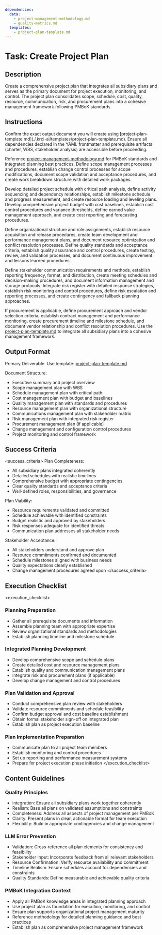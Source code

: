 ```yaml
---
dependencies:
  data:
    - project-management-methodology.md
    - quality-metrics.md
  templates:
    - project-plan-template.md
---
```


# Task: Create Project Plan

## Description

Create a comprehensive project plan that integrates all subsidiary plans and serves as the primary document for project execution, monitoring, and control. The project plan consolidates scope, schedule, cost, quality, resource, communication, risk, and procurement plans into a cohesive management framework following PMBoK standards.

## Instructions

<instructions>
Confirm the exact output document you will create using [project-plan-template.md](./.krci-ai/templates/project-plan-template.md). Ensure all dependencies declared in the YAML frontmatter and prerequisite artifacts (charter, WBS, stakeholder analysis) are accessible before proceeding.

Reference [project-management-methodology.md](./.krci-ai/data/project-management-methodology.md) for PMBoK standards and integrated planning best practices. Define scope management processes and procedures, establish change control processes for scope modifications, document scope validation and acceptance procedures, and create work breakdown structure with detailed work packages.

Develop detailed project schedule with critical path analysis, define activity sequencing and dependency relationships, establish milestone schedule and progress measurement, and create resource loading and leveling plans. Develop comprehensive project budget with cost baselines, establish cost control procedures and variance thresholds, define earned value management approach, and create cost reporting and forecasting procedures.

Define organizational structure and role assignments, establish resource acquisition and release procedures, create team development and performance management plans, and document resource optimization and conflict resolution processes. Define quality standards and acceptance criteria, establish quality assurance and control procedures, create testing, review, and validation processes, and document continuous improvement and lessons learned procedures.

Define stakeholder communication requirements and methods, establish reporting frequency, format, and distribution, create meeting schedules and decision-making procedures, and document information management and storage protocols. Integrate risk register with detailed response strategies, establish risk monitoring and control procedures, define risk escalation and reporting processes, and create contingency and fallback planning approaches.

If procurement is applicable, define procurement approach and vendor selection criteria, establish contract management and performance monitoring, create procurement timeline and milestone schedule, and document vendor relationship and conflict resolution procedures. Use the [project-plan-template.md](./.krci-ai/templates/project-plan-template.md) to integrate all subsidiary plans into a cohesive management framework.
</instructions>

## Output Format

Primary Deliverable:
Use template: [project-plan-template.md](./.krci-ai/templates/project-plan-template.md)

Document Structure:
- Executive summary and project overview
- Scope management plan with WBS
- Schedule management plan with critical path
- Cost management plan with budget and baselines
- Quality management plan with standards and procedures
- Resource management plan with organizational structure
- Communications management plan with stakeholder matrix
- Risk management plan with integrated risk register
- Procurement management plan (if applicable)
- Change management and configuration control procedures
- Project monitoring and control framework

## Success Criteria

<success_criteria>
Plan Completeness:
- All subsidiary plans integrated coherently
- Detailed schedules with realistic timelines
- Comprehensive budget with appropriate contingencies
- Clear quality standards and acceptance criteria
- Well-defined roles, responsibilities, and governance

Plan Viability:
- Resource requirements validated and committed
- Schedule achievable with identified constraints
- Budget realistic and approved by stakeholders
- Risk responses adequate for identified threats
- Communication plan addresses all stakeholder needs

Stakeholder Acceptance:
- All stakeholders understand and approve plan
- Resource commitments confirmed and documented
- Schedule milestones aligned with business needs
- Quality expectations clearly established
- Change management procedures agreed upon
</success_criteria>

## Execution Checklist

<execution_checklist>

### Planning Preparation
- Gather all prerequisite documents and information
- Assemble planning team with appropriate expertise
- Review organizational standards and methodologies
- Establish planning timeline and milestone schedule

### Integrated Planning Development
- Develop comprehensive scope and schedule plans
- Create detailed cost and resource management plans
- Establish quality and communication management plans
- Integrate risk and procurement plans (if applicable)
- Develop change management and control procedures

### Plan Validation and Approval
- Conduct comprehensive plan review with stakeholders
- Validate resource commitments and schedule feasibility
- Confirm budget approval and cost baseline establishment
- Obtain formal stakeholder sign-off on integrated plan
- Establish plan as project execution baseline

### Plan Implementation Preparation
- Communicate plan to all project team members
- Establish monitoring and control procedures
- Set up reporting and performance measurement systems
- Prepare for project execution phase initiation
</execution_checklist>

## Content Guidelines

### Quality Principles
- Integration: Ensure all subsidiary plans work together coherently
- Realism: Base all plans on validated assumptions and constraints
- Completeness: Address all aspects of project management per PMBoK
- Clarity: Present plans in clear, actionable format for team execution
- Flexibility: Build in appropriate contingencies and change management

### LLM Error Prevention
- Validation: Cross-reference all plan elements for consistency and feasibility
- Stakeholder Input: Incorporate feedback from all relevant stakeholders
- Resource Confirmation: Verify resource availability and commitment
- Timeline Realism: Ensure schedules account for dependencies and constraints
- Quality Standards: Define measurable and achievable quality criteria

### PMBoK Integration Context
- Apply all PMBoK knowledge areas in integrated planning approach
- Use project plan as foundation for execution, monitoring, and control
- Ensure plan supports organizational project management maturity
- Reference methodology for detailed planning guidance and best practices
- Establish plan as comprehensive project management framework
